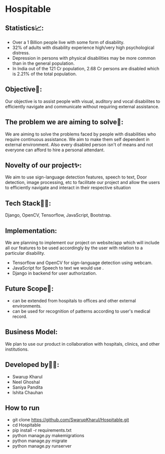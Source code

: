 # Hospitable
## Statistics📈:
- Over a 1 Billion people live with some form of disability.
- 32% of adults with disability experience high/very high psychological distress.
- Depression in persons with physical disabilities may be more common than in the general population.
- In India out of the 121 Cr population, 2.68 Cr persons are disabled which is 2.21% of the total population.
## Objective:notebook::
Our objective is to assist people with visual, auditory and vocal disabilites to efficiently navigate and communicate without requiring external assistance.
## The problem we are aiming to solve:thinking::
We are aiming to solve the problems faced by people with disabilities who require continuous assistance. We aim to make them self dependent in external environment. Also every disabled person isn't of means and not everyone can afford to hire a personal attendant.
## Novelty of our project:sparkles::
We aim to use sign-language detection features, speech to text, Door detection, image processing, etc to facilitate our project and allow the users to efficiently navigate and interact in their respective situation

## Tech Stack:man_technologist:: 
Django, OpenCV, Tensorflow, JavaScript, Bootstrap. 

## Implementation:  
We are planning to implement our project on website/app which will include all our features to be used accordingly by the user with relation to a particular disability.
- Tensorflow and OpenCV for sign-language detection using webcam. 
- JavaScript for Speech to text we would use . 
- Django in backend for user authorization.

## Future Scope:construction::
- can be extended from hospitals to offices and other external environments.
- can be used for recognition of patterns according to user's medical record.

## Business Model:
We plan to use our product in collaboration with hospitals, clinics, and other institutions.

## Developed by:office_worker::
- Swarup Kharul
- Neel Ghoshal
- Saniya Pandita
- Ishita Chauhan

## How to run
- git clone https://github.com/SwarupKharul/Hospitable.git
- cd Hospitable
- pip install -r requirements.txt
- python manage.py makemigrations
- python manage.py migrate
- python manage.py runserver
